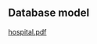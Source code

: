 ## Database model

[hospital.pdf](https://github.com/lukamilo99/hospital-backend/files/10844542/hospital.pdf)



